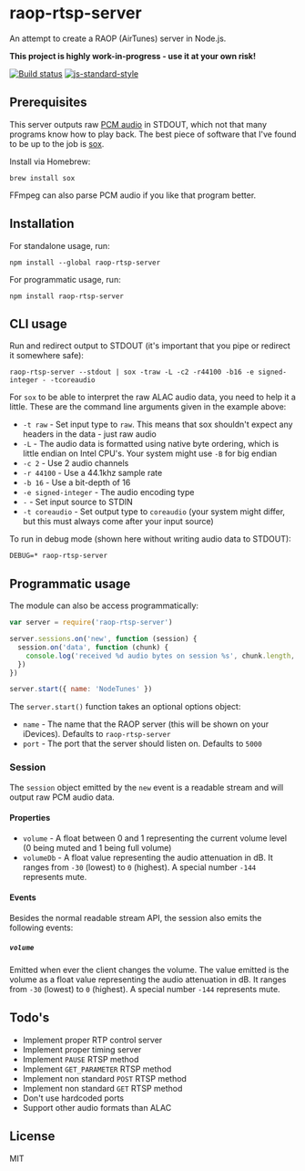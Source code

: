 # raop-rtsp-server

An attempt to create a RAOP (AirTunes) server in Node.js.

**This project is highly work-in-progress - use it at your own risk!**

[![Build status](https://travis-ci.org/watson/raop-rtsp-server.svg?branch=master)](https://travis-ci.org/watson/raop-rtsp-server)
[![js-standard-style](https://img.shields.io/badge/code%20style-standard-brightgreen.svg?style=flat)](https://github.com/feross/standard)

## Prerequisites

This server outputs raw [PCM
audio](https://en.wikipedia.org/wiki/Pulse-code_modulation) in STDOUT,
which not that many programs know how to play back. The best piece of
software that I've found to be up to the job is
[sox](http://sox.sourceforge.net).

Install via Homebrew:

```
brew install sox
```

FFmpeg can also parse PCM audio if you like that program better.

## Installation

For standalone usage, run:

```
npm install --global raop-rtsp-server
```

For programmatic usage, run:

```
npm install raop-rtsp-server
```

## CLI usage

Run and redirect output to STDOUT (it's important that you pipe or
redirect it somewhere safe):

```
raop-rtsp-server --stdout | sox -traw -L -c2 -r44100 -b16 -e signed-integer - -tcoreaudio
```

For `sox` to be able to interpret the raw ALAC audio data, you need to
help it a little. These are the command line arguments given in the
example above:

- `-t raw` - Set input type to `raw`. This means that sox shouldn't
  expect any headers in the data - just raw audio
- `-L` - The audio data is formatted using native byte ordering, which
  is little endian on Intel CPU's. Your system might use `-B` for big
  endian
- `-c 2` - Use 2 audio channels
- `-r 44100` - Use a 44.1khz sample rate
- `-b 16` - Use a bit-depth of 16
- `-e signed-integer` - The audio encoding type
- `-` - Set input source to STDIN
- `-t coreaudio` - Set output type to `coreaudio` (your system might
  differ, but this must always come after your input source)

To run in debug mode (shown here without writing audio data to STDOUT):

```
DEBUG=* raop-rtsp-server
```

## Programmatic usage

The module can also be access programmatically:

```js
var server = require('raop-rtsp-server')

server.sessions.on('new', function (session) {
  session.on('data', function (chunk) {
    console.log('received %d audio bytes on session %s', chunk.length, session.id)
  })
})

server.start({ name: 'NodeTunes' })
```

The `server.start()` function takes an optional options object:

- `name` - The name that the RAOP server (this will be shown on your
  iDevices). Defaults to `raop-rtsp-server`
- `port` - The port that the server should listen on. Defaults to `5000`

### Session

The `session` object emitted by the `new` event is a readable stream and
will output raw PCM audio data.

#### Properties

- `volume` - A float between 0 and 1 representing the current volume
  level (0 being muted and 1 being full volume)
- `volumeDb` - A float value representing the audio attenuation in dB.
  It ranges from `-30` (lowest) to `0` (highest). A special number
  `-144` represents mute.

#### Events

Besides the normal readable stream API, the session also emits the
following events:

##### `volume`

Emitted when ever the client changes the volume. The value emitted is
the volume as a float value representing the audio attenuation in dB. It
ranges from `-30` (lowest) to `0` (highest). A special number `-144`
represents mute.

## Todo's

- Implement proper RTP control server
- Implement proper timing server
- Implement `PAUSE` RTSP method
- Implement `GET_PARAMETER` RTSP method
- Implement non standard `POST` RTSP method
- Implement non standard `GET` RTSP method
- Don't use hardcoded ports
- Support other audio formats than ALAC

## License

MIT
